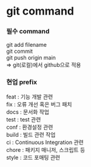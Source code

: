 # git command

### 필수 command
git add filename  
git commit  
git push origin main  
=> git(로컬)에서 github으로 적용

### 현업 prefix
feat : 기능 개발 관련  
fix : 오류 개선 혹은 버그 패치  
docs : 문서화 작업  
test : test 관련  
conf : 환경설정 관련  
build : 빌드 관련 작업  
ci : Continuous Integration 관련  
chore : 패키지 매니저, 스크립트 등  
style : 코드 포매팅 관련
